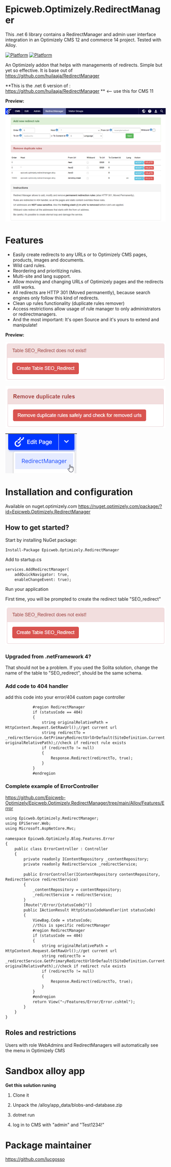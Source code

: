 # Epicweb.Optimizely.RedirectManager
This .net 6 library contains a RedirectManager and admin user interface integration in an Optimizely CMS 12 and commerce 14 project. Tested with Alloy. 

[![Platform](https://img.shields.io/badge/Platform-.NET%206-blue.svg?style=flat)](https://msdn.microsoft.com/en-us/library/w0x726c2%28v=vs.110%29.aspx) [![Platform](https://img.shields.io/badge/Optimizely-%2012.6-green.svg?style=flat)](https://world.optimizely.com/products/#contentcloud)

An Optimizely addon that helps with managements of redirects. Simple but yet so effective. It is base out of https://github.com/huilaaja/RedirectManager

**This is the .net 6 version of : https://github.com/huilaaja/RedirectManager ** <-- use this for CMS 11

**Preview:**

![alt text](https://github.com/Epicweb-Optimizely/Epicweb.Optimizely.RedirectManager/blob/main/preview.png?raw=true "This is how the manager looks like")

# Features

- Easily create redirects to any URLs or to Optimizely CMS pages, products, images and documents.
- Wild card rules.
- Reordering and prioritizing rules.
- Multi-site and lang support.
- Allow moving and changing URLs of Optimizely pages and the redirects still works.
- All redirects are HTTP 301 (Moved permanently), because search engines only follow this kind of redirects.
- Clean up rules functionality (duplicate rules remover)
- Access restrictions allow usage of rule manager to only administrators or redirectmanagers.
- And the most important: It's open Source and it's yours to extend and manipulate! 


**Preview:**

![alt text](https://github.com/Epicweb-Optimizely/Epicweb.Optimizely.RedirectManager/blob/main/preview-create-table.png?raw=true "Click the button the first time")

![alt text](https://github.com/Epicweb-Optimizely/Epicweb.Optimizely.RedirectManager/blob/main/preview_remove_rules.png?raw=true "Remove duplicate rules or circular references")

![alt text](https://github.com/Epicweb-Optimizely/Epicweb.Optimizely.RedirectManager/blob/main/preview-QuickNavigation.png?raw=true "Add a quick nav on public site when logged in")


# Installation and configuration 

Available on nuget.optimizely.com https://nuget.optimizely.com/package/?id=Epicweb.Optimizely.RedirectManager

## How to get started?

Start by installing NuGet package:

    Install-Package Epicweb.Optimizely.RedirectManager

Add to startup.cs

    services.AddRedirectManager(
        addQuickNavigator: true, 
        enableChangeEvent: true);

Run your application

First time, you will be prompted to create the redirect table "SEO_redirect"

![alt text](https://github.com/Epicweb-Optimizely/Epicweb.Optimizely.RedirectManager/blob/main/preview-create-table.png?raw=true "Click the button the first time")

### Upgraded from .netFramework 4?

That should not be a problem. If you used the Solita solution, change the name of the table to "SEO_redirect", should be the same schema. 

### Add code to 404 handler

add this code into your error/404 custom page controller

```
            #region RedirectManager
            if (statusCode == 404)
            {
                string originalRelativePath = HttpContext.Request.GetRawUrl();//get current url
                string redirectTo = _redirectService.GetPrimaryRedirectUrlOrDefault(SiteDefinition.Current.Name, originalRelativePath);//check if redirect rule exists
                if (redirectTo != null)
                {
                    Response.Redirect(redirectTo, true);
                }
            } 
            #endregion

```

### Complete example of ErrorController

https://github.com/Epicweb-Optimizely/Epicweb.Optimizely.RedirectManager/tree/main/Alloy/Features/Error

```
using Epicweb.Optimizely.RedirectManager;
using EPiServer.Web;
using Microsoft.AspNetCore.Mvc;

namespace Epicweb.Optimizely.Blog.Features.Error
{
    public class ErrorController : Controller
    {
        private readonly IContentRepository _contentRepository;
        private readonly RedirectService _redirectService;

        public ErrorController(IContentRepository contentRepository, RedirectService redirectService)
        {
            _contentRepository = contentRepository;
            _redirectService = redirectService;
        }
        [Route("/Error/{statusCode}")]
        public IActionResult HttpStatusCodeHandler(int statusCode)
        {
            ViewBag.Code = statusCode;
            //this is specific redirectManager
            #region RedirectManager
            if (statusCode == 404)
            {
                string originalRelativePath = HttpContext.Request.GetRawUrl();//get current url
                string redirectTo = _redirectService.GetPrimaryRedirectUrlOrDefault(SiteDefinition.Current.Name, originalRelativePath);//check if redirect rule exists
                if (redirectTo != null)
                {
                    Response.Redirect(redirectTo, true);
                }
            } 
            #endregion
            return View("~/Features/Error/Error.cshtml");
        }
    }
}
```

## Roles and restrictions

Users with role WebAdmins and RedirectManagers will automatically see the menu in Optimizely CMS

# Sandbox alloy app

**Get this solution runing**

1. Clone it

2. Unpack the /alloy/app_data/blobs-and-database.zip

3. dotnet run

4. log in to CMS with "admin" and "Test1234!"

# Package maintainer

https://github.com/lucgosso